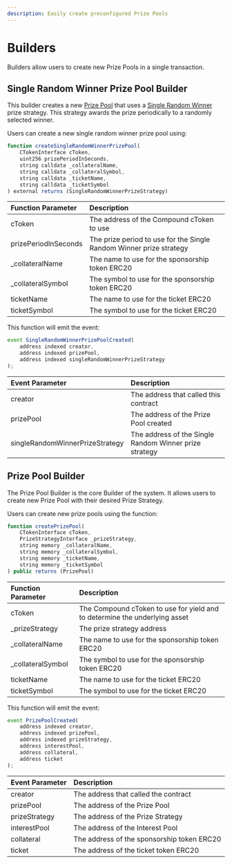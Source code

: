 ```yaml
---
description: Easily create preconfigured Prize Pools
---
```


# Builders

Builders allow users to create new Prize Pools in a single transaction.

## Single Random Winner Prize Pool Builder

This builder creates a new [Prize Pool](prize-pool/) that uses a [Single Random Winner](prize-strategy/singlerandomwinnerprizestrategy.md) prize strategy.  This strategy awards the prize periodically to a randomly selected winner.

Users can create a new single random winner prize pool using:

```javascript
function createSingleRandomWinnerPrizePool(
    CTokenInterface cToken,
    uint256 prizePeriodInSeconds,
    string calldata _collateralName,
    string calldata _collateralSymbol,
    string calldata _ticketName,
    string calldata _ticketSymbol
) external returns (SingleRandomWinnerPrizeStrategy)
```

| Function Parameter | Description |
| :--- | :--- |
| cToken | The address of the Compound cToken to use |
| prizePeriodInSeconds | The prize period to use for the Single Random Winner prize strategy |
| \_collateralName | The name to use for the sponsorship token ERC20 |
| \_collateralSymbol | The symbol to use for the sponsorship token ERC20 |
| ticketName | The name to use for the ticket ERC20 |
| ticketSymbol | The symbol to use for the ticket ERC20 |

This function will emit the event:

```javascript
event SingleRandomWinnerPrizePoolCreated(
    address indexed creator,
    address indexed prizePool,
    address indexed singleRandomWinnerPrizeStrategy
);
```

| Event Parameter | Description |
| :--- | :--- |
| creator | The address that called this contract |
| prizePool | The address of the Prize Pool created |
| singleRandomWinnerPrizeStrategy | The address of the Single Random Winner prize strategy |

## Prize Pool Builder

The Prize Pool Builder is the core Builder of the system.  It allows users to create new Prize Pool with their desired Prize Strategy.

Users can create new prize pools using the function:

```javascript
function createPrizePool(
    CTokenInterface cToken,
    PrizeStrategyInterface _prizeStrategy,
    string memory _collateralName,
    string memory _collateralSymbol,
    string memory _ticketName,
    string memory _ticketSymbol
) public returns (PrizePool)
```

| Function Parameter | Description |
| :--- | :--- |
| cToken | The Compound cToken to use for yield and to determine the underlying asset |
| \_prizeStrategy | The prize strategy address |
| \_collateralName | The name to use for the sponsorship token ERC20 |
| \_collateralSymbol | The symbol to use for the sponsorship token ERC20 |
| ticketName | The name to use for the ticket ERC20 |
| ticketSymbol | The symbol to use for the ticket ERC20 |

This function will emit the event:

```javascript
event PrizePoolCreated(
    address indexed creator,
    address indexed prizePool,
    address indexed prizeStrategy,
    address interestPool,
    address collateral,
    address ticket
);
```

| Event Parameter | Description |
| :--- | :--- |
| creator | The address that called the contract |
| prizePool | The address of the Prize Pool |
| prizeStrategy | The address of the Prize Strategy |
| interestPool | The address of the Interest Pool |
| collateral | The address of the sponsorship token ERC20 |
| ticket | The address of the ticket token ERC20 |



